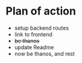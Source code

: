 # Plan of action
- setup backend routes
- link to frontend
- ~~be thanos~~
- update Readme
- now be thanos, and rest